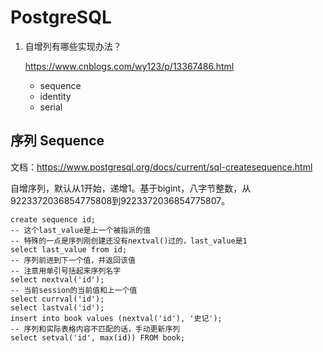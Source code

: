 # PostgreSQL

1. 自增列有哪些实现办法？

   <https://www.cnblogs.com/wy123/p/13367486.html>

   - sequence
   - identity
   - serial

## 序列 Sequence

文档：<https://www.postgresql.org/docs/current/sql-createsequence.html>

自增序列，默认从1开始，递增1。基于bigint，八字节整数，从9223372036854775808到9223372036854775807。

```postgresql
create sequence id;
-- 这个last_value是上一个被指派的值
-- 特殊的一点是序列刚创建还没有nextval()过的，last_value是1
select last_value from id;
-- 序列前进到下一个值，并返回该值
-- 注意用单引号括起来序列名字
select nextval('id');
-- 当前session的当前值和上一个值
select currval('id');
select lastval('id');
insert into book values (nextval('id'), '史记');
-- 序列和实际表格内容不匹配的话，手动更新序列
select setval('id', max(id)) FROM book;
```
